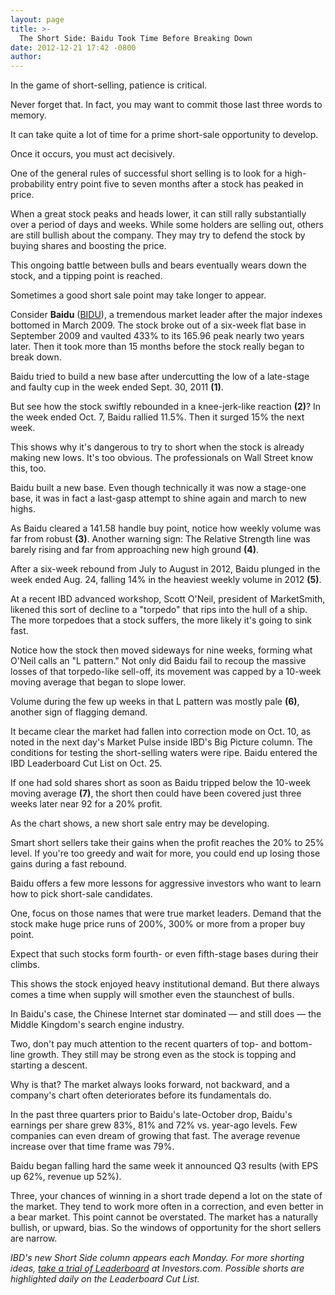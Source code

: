 ```yaml
---
layout: page
title: >-
  The Short Side: Baidu Took Time Before Breaking Down
date: 2012-12-21 17:42 -0800
author: 
---
```





In the game of short-selling, patience is critical.

  

Never forget that. In fact, you may want to commit those last three words to memory.

  

It can take quite a lot of time for a prime short-sale opportunity to develop.

  

Once it occurs, you must act decisively.

  

One of the general rules of successful short selling is to look for a high-probability entry point five to seven months after a stock has peaked in price.

  

When a great stock peaks and heads lower, it can still rally substantially over a period of days and weeks. While some holders are selling out, others are still bullish about the company. They may try to defend the stock by buying shares and boosting the price.

  

This ongoing battle between bulls and bears eventually wears down the stock, and a tipping point is reached.

  

Sometimes a good short sale point may take longer to appear.

  

Consider **Baidu** ([BIDU](https://research.investors.com/quote.aspx?symbol=BIDU)), a tremendous market leader after the major indexes bottomed in March 2009. The stock broke out of a six-week flat base in September 2009 and vaulted 433% to its 165.96 peak nearly two years later. Then it took more than 15 months before the stock really began to break down.

  

Baidu tried to build a new base after undercutting the low of a late-stage and faulty cup in the week ended Sept. 30, 2011 **(1)**.

  

But see how the stock swiftly rebounded in a knee-jerk-like reaction **(2)**? In the week ended Oct. 7, Baidu rallied 11.5%. Then it surged 15% the next week.

  

This shows why it's dangerous to try to short when the stock is already making new lows. It's too obvious. The professionals on Wall Street know this, too.

  

Baidu built a new base. Even though technically it was now a stage-one base, it was in fact a last-gasp attempt to shine again and march to new highs.

  

As Baidu cleared a 141.58 handle buy point, notice how weekly volume was far from robust **(3)**. Another warning sign: The Relative Strength line was barely rising and far from approaching new high ground **(4)**.

  

After a six-week rebound from July to August in 2012, Baidu plunged in the week ended Aug. 24, falling 14% in the heaviest weekly volume in 2012 **(5)**.

  

At a recent IBD advanced workshop, Scott O'Neil, president of MarketSmith, likened this sort of decline to a "torpedo" that rips into the hull of a ship. The more torpedoes that a stock suffers, the more likely it's going to sink fast.

  

Notice how the stock then moved sideways for nine weeks, forming what O'Neil calls an "L pattern." Not only did Baidu fail to recoup the massive losses of that torpedo-like sell-off, its movement was capped by a 10-week moving average that began to slope lower.

  

Volume during the few up weeks in that L pattern was mostly pale **(6)**, another sign of flagging demand.

  

It became clear the market had fallen into correction mode on Oct. 10, as noted in the next day's Market Pulse inside IBD's Big Picture column. The conditions for testing the short-selling waters were ripe. Baidu entered the IBD Leaderboard Cut List on Oct. 25.

  

If one had sold shares short as soon as Baidu tripped below the 10-week moving average **(7)**, the short then could have been covered just three weeks later near 92 for a 20% profit.

  

As the chart shows, a new short sale entry may be developing.

  

Smart short sellers take their gains when the profit reaches the 20% to 25% level. If you're too greedy and wait for more, you could end up losing those gains during a fast rebound.

  

Baidu offers a few more lessons for aggressive investors who want to learn how to pick short-sale candidates.

  

One, focus on those names that were true market leaders. Demand that the stock make huge price runs of 200%, 300% or more from a proper buy point.

  

Expect that such stocks form fourth- or even fifth-stage bases during their climbs.

  

This shows the stock enjoyed heavy institutional demand. But there always comes a time when supply will smother even the staunchest of bulls.

  

In Baidu's case, the Chinese Internet star dominated — and still does — the Middle Kingdom's search engine industry.

  

Two, don't pay much attention to the recent quarters of top- and bottom-line growth. They still may be strong even as the stock is topping and starting a descent.

  

Why is that? The market always looks forward, not backward, and a company's chart often deteriorates before its fundamentals do.

  

In the past three quarters prior to Baidu's late-October drop, Baidu's earnings per share grew 83%, 81% and 72% vs. year-ago levels. Few companies can even dream of growing that fast. The average revenue increase over that time frame was 79%.

  

Baidu began falling hard the same week it announced Q3 results (with EPS up 62%, revenue up 52%).

  

Three, your chances of winning in a short trade depend a lot on the state of the market. They tend to work more often in a correction, and even better in a bear market. This point cannot be overstated. The market has a naturally bullish, or upward, bias. So the windows of opportunity for the short sellers are narrow.

  

*IBD's new Short Side column appears each Monday. For more shorting ideas, [take a trial of Leaderboard](http://leaderboard.investors.com/leaderboard/leaders/default.aspx) at Investors.com. Possible shorts are highlighted daily on the Leaderboard Cut List.*




